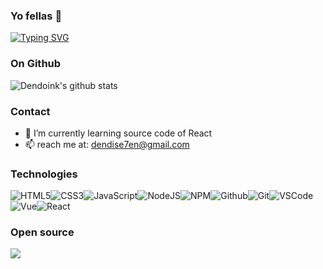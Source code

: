 ### Yo fellas 🐥


[![Typing SVG](https://readme-typing-svg.herokuapp.com?font=comfortaa&color=0095f6&size=32&width=500&lines=I+believe+in+magic;I+see+it+in+your+eyes)](https://git.io/typing-svg)


### On Github
![Dendoink's github stats](https://github-readme-stats.vercel.app/api?username=dendoink&show_icons=true&theme=tokyonight)

### Contact
- 🌱 I’m currently learning source code of React
- 📫 reach me at: <dendise7en@gmail.com>

### Technologies

![HTML5](https://img.icons8.com/color/30/html-5.png)![CSS3](https://img.icons8.com/color/30/css3.png)![JavaScript](https://img.icons8.com/color/30/javascript.png)![NodeJS](https://img.icons8.com/color/30/nodejs.png)![NPM](https://img.icons8.com/color/30/npm.png)![Github](https://img.icons8.com/material-outlined/30/github.png)![Git](https://img.icons8.com/color/30/git.png)![VSCode](https://img.icons8.com/color/30/visual-studio-code-2019.png)![Vue](https://img.icons8.com/color/30/vue-js.png)![React](https://img.icons8.com/color/30/react-native.png)

### Open source
<a href="https://github.com/dendoink/FrontendWingman">
  <img align="left" src="https://github-readme-stats.anuraghazra1.vercel.app/api/pin/?username=dendoink&repo=frontendWingman" />
</a>

<!--
**dendoink/dendoink** is a ✨ _special_ ✨ repository because its `README.md` (this file) appears on your GitHub profile.

Here are some ideas to get you started:

- 🔭 I’m currently working on ...

- 👯 I’m looking to collaborate on ...
- 🤔 I’m looking for help with ...
- 💬 Ask me about ...
- 📫 How to reach me: ...
- 😄 Pronouns: ...
- ⚡ Fun fact: ...
-->
